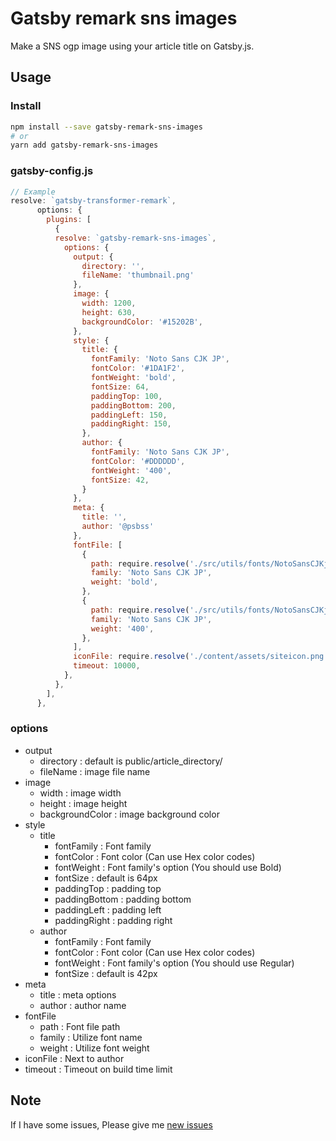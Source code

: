 # Gatsby remark sns images
Make a SNS ogp image using your article title on Gatsby.js.
## Usage
### Install
```bash
npm install --save gatsby-remark-sns-images
# or
yarn add gatsby-remark-sns-images
```

### gatsby-config.js

```js
// Example
resolve: `gatsby-transformer-remark`,
      options: {
        plugins: [
          {
          resolve: `gatsby-remark-sns-images`,
            options: {
              output: {
                directory: '',
                fileName: 'thumbnail.png'
              },
              image: {
                width: 1200,
                height: 630,
                backgroundColor: '#15202B',
              },
              style: {
                title: {
                  fontFamily: 'Noto Sans CJK JP',
                  fontColor: '#1DA1F2',
                  fontWeight: 'bold',
                  fontSize: 64,
                  paddingTop: 100,
                  paddingBottom: 200,
                  paddingLeft: 150,
                  paddingRight: 150,
                },
                author: {
                  fontFamily: 'Noto Sans CJK JP',
                  fontColor: '#DDDDDD',
                  fontWeight: '400',
                  fontSize: 42,
                }
              },
              meta: {
                title: '',
                author: '@psbss'
              },
              fontFile: [
                {
                  path: require.resolve('./src/utils/fonts/NotoSansCJKjp-Bold.otf'),
                  family: 'Noto Sans CJK JP',
                  weight: 'bold',
                },
                {
                  path: require.resolve('./src/utils/fonts/NotoSansCJKjp-Regular.otf'),
                  family: 'Noto Sans CJK JP',
                  weight: '400',
                },
              ],
              iconFile: require.resolve('./content/assets/siteicon.png'),
              timeout: 10000,
            },
          },
        ],
      },
```

### options

- output
  - directory : default is public/article_directory/
  - fileName : image file name
- image
  - width : image width
  - height : image height
  - backgroundColor : image background color
- style
  - title
    - fontFamily : Font family
    - fontColor : Font color (Can use Hex color codes)
    - fontWeight : Font family's option (You should use Bold)
    - fontSize : default is 64px
    - paddingTop : padding top
    - paddingBottom : padding bottom
    - paddingLeft : padding left
    - paddingRight : padding right
  - author
    - fontFamily : Font family
    - fontColor : Font color (Can use Hex color codes)
    - fontWeight : Font family's option (You should use Regular)
    - fontSize : default is 42px
- meta
  - title : meta options
  - author : author name
- fontFile
  - path : Font file path
  - family : Utilize font name
  - weight : Utilize font weight
- iconFile : Next to author
- timeout : Timeout on build time limit

## Note
If I have some issues, Please give me [new issues](https://github.com/psbss/gatsby-remark-sns-images/issues)